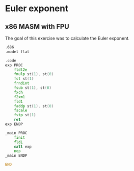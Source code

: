 # Euler exponent
## x86 MASM with FPU

The goal of this exercise was to calculate the Euler exponent.

```asm
.686
.model flat

.code 
exp PROC
	fldl2e
	fmulp st(1), st(0)
	fst st(1)
	frndint
	fsub st(1), st(0)
	fxch
	f2xm1
	fld1
	faddp st(1), st(0) 
	fscale
	fstp st(1)
	ret
exp ENDP

_main PROC
	finit
	fld1
	call exp
	nop
_main ENDP

END
```
